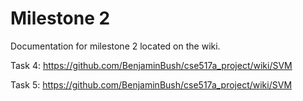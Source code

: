 Milestone 2
===========

Documentation for milestone 2 located on the wiki.

Task 4: https://github.com/BenjaminBush/cse517a_project/wiki/SVM

Task 5: https://github.com/BenjaminBush/cse517a_project/wiki/SVM